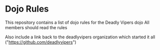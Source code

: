 Dojo Rules
==========

This repository contains a list of dojo rules for the Deadly Vipers dojo
All members should read the rules

Also include a link back to the deadlyvipers organization which started it all ("https://github.com/deadlyvipers")
